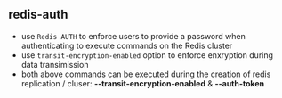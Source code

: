 ## redis-auth

- use `Redis AUTH` to enforce users to provide a password when authenticating to execute commands on the Redis cluster
- use `transit-encryption-enabled` option to enforce enxryption during data transimission
- both above commands can be executed during the creation of redis replication / cluser: **--transit-encryption-enabled** & **--auth-token**

